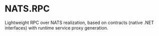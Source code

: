 # NATS.RPC

Lightweight RPC over NATS realization, based on contracts (native .NET interfaces) with runtime service proxy generation.
